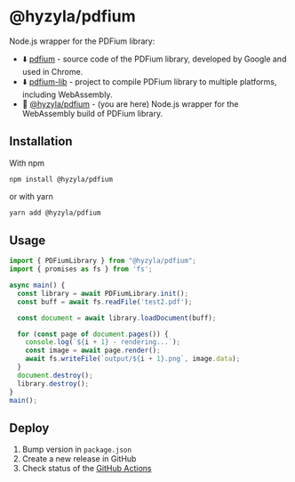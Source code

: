 # @hyzyla/pdfium

Node.js wrapper for the PDFium library:

- ⬇️ [pdfium](https://pdfium.googlesource.com/pdfium/) - source code of the PDFium library, developed by Google and used in Chrome.
- ⬇️ [pdfium-lib](https://github.com/paulocoutinhox/pdfium-lib) - project to compile PDFium library to multiple platforms, including WebAssembly.
- 📍 [@hyzyla/pdfium](https://github.com/hyzyla/pdfium) - (you are here)
  Node.js wrapper for the WebAssembly build of PDFium library.

## Installation

With npm

```sh
npm install @hyzyla/pdfium
```

or with yarn

```sh
yarn add @hyzyla/pdfium
```

## Usage

```ts
import { PDFiumLibrary } from "@hyzyla/pdfium";
import { promises as fs } from 'fs';

async main() {
  const library = await PDFiumLibrary.init();
  const buff = await fs.readFile('test2.pdf');

  const document = await library.loadDocument(buff);

  for (const page of document.pages()) {
    console.log(`${i + 1} - rendering...`);
    const image = await page.render();
    await fs.writeFile(`output/${i + 1}.png`, image.data);
  }
  document.destroy();
  library.destroy();
}
main();
```

## Deploy

1. Bump version in `package.json`
2. Create a new release in GitHub
3. Check status of the [GitHub Actions](https://github.com/hyzyla/pdfium/actions)
